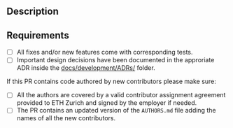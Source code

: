<!-- Provide a one-line summary of your changes in the PR 'Title' field -->

## Description

<!-- 
Delete this comment and add a proper description of the changes contained in this PR. The text here will be used in the commit message since the approved PRs are always squash-merged. The preferred format is:

---
<type>[<scope>]: <title>

[description of the main changes with links to appropriate documents/issues/references/...]

Reviewed-by: John Who <github_handle | email>
---

<type>: fix | feat | build | ci | docs | style | refactor | perf |test
<scope>: cartesian | next
-->

## Requirements

- [ ] All fixes and/or new features come with corresponding tests.
- [ ] Important design decisions have been documented in the approriate ADR inside the [docs/development/ADRs/](docs/development/ADRs/Index.md) folder.

If this PR contains code authored by new contributors please make sure:

- [ ] All the authors are covered by a valid contributor assignment agreement provided to ETH Zurich and signed by the employer if needed.
- [ ] The PR contains an updated version of the `AUTHORS.md` file adding the names of all the new contributors.
